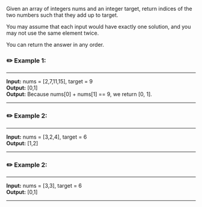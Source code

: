 Given an array of integers nums and an integer target, return indices of the two numbers such that they add up to target.

You may assume that each input would have exactly one solution, and you may not use the same element twice.

You can return the answer in any order.

### :pencil2: Example 1:
---
**Input:** nums = [2,7,11,15], target = 9 <br/>
**Output:** [0,1] <br/>
**Output:** Because nums[0] + nums[1] == 9, we return [0, 1].

---
### :pencil2: Example 2:
---
**Input:** nums = [3,2,4], target = 6 <br/>
**Output:** [1,2] <br/>

---
### :pencil2: Example 2:
---
**Input:** nums = [3,3], target = 6 <br/>
**Output:** [0,1] <br/>

---